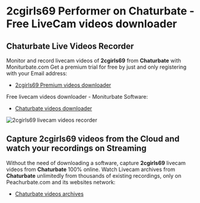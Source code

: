 # 2cgirls69 Performer on Chaturbate - Free LiveCam videos downloader

## Chaturbate Live Videos Recorder

Monitor and record livecam videos of **2cgirls69** from **Chaturbate** with Moniturbate.com
Get a premium trial for free by just and only registering with your Email address:
* [2cgirls69 Premium videos downloader](https://moniturbate.com/request-demo-licence-key.html)

Free livecam videos downloader - Moniturbate Software:
* [Chaturbate videos downloader](https://moniturbate.com/moniturbate-download-software.html)

![2cgirls69 livecam videos recorder](https://peachurnet.com/templates/moniturbate-software.png)


## Capture 2cgirls69 videos from the Cloud and watch your recordings on Streaming

Without the need of downloading a software, capture **2cgirls69** livecam videos from **Chaturbate** 100% online.
Watch Livecam archives from **Chaturbate** unlimitedly from thousands of existing recordings, only on Peachurbate.com and its websites network:
* [Chaturbate videos archives](https://peachurnet.com/)